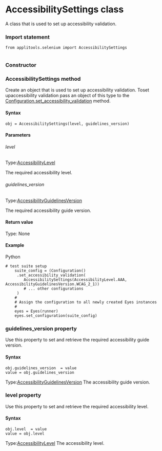 # AccessibilitySettings class
A class that is used to set up accessibility validation.
 
 ### Import statement 
``` 
from applitools.selenium import AccessibilitySettings
 
 ``` 
### Constructor 
### AccessibilitySettings method
Create an object that is used to set up accessibility validation.
Toset upaccessibility validation pass an object of this type to the [Configuration.set\_accessibility\_validation](./configuration#setaccessibilityvalidation-method) method.

#### Syntax 
 ``` 
obj = AccessibilitySettings(level, guidelines_version)
 ``` 

 #### Parameters 
 ###### level 
  
 Type:[AccessibilityLevel](./accessibilitylevel) 
  
 The required accessibility level. 
  
  ###### guidelines\_version 
  
 Type:[AccessibilityGuidelinesVersion](./accessibilityguidelinesversion) 
  
 The required accessibility guide version. 
  
 #### Return value 
Type: None
 #### Example 
Python

    # test suite setup  
        suite_config = (Configuration()  
         .set_accessibility_validation(
            AccessibilitySettings(AccessibilityLevel.AAA, AccessibilityGuidelinesVersion.WCAG_2_1))
            # ... other configurations    
         )  
        #
        # Assign the configuration to all newly created Eyes instances
        #
        eyes = Eyes(runner)
        eyes.set_configuration(suite_config)
        

 
 ### guidelines_version property
Use this property to set and retrieve the required accessibility guide version.

#### Syntax 
 ``` 
obj.guidelines_version  = value
value = obj.guidelines_version
 ``` 
 
 Type:[AccessibilityGuidelinesVersion](./accessibilityguidelinesversion) 
The accessibility guide version. 
 ### level property
Use this property to set and retrieve the required accessibility level.

#### Syntax 
 ``` 
obj.level  = value
value = obj.level
 ``` 
 
 Type:[AccessibilityLevel](./accessibilitylevel) 
The accessibility level.